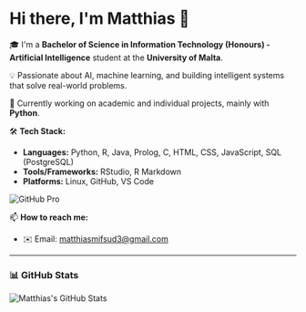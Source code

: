 # Hi there, I'm Matthias 👋

🎓 I'm a **Bachelor of Science in Information Technology (Honours) - Artificial Intelligence** student at the **University of Malta**.

💡 Passionate about AI, machine learning, and building intelligent systems that solve real-world problems.

🔭 Currently working on academic and individual projects, mainly with **Python**.

🛠️ **Tech Stack:**
- **Languages:** Python, R, Java, Prolog, C, HTML, CSS, JavaScript, SQL (PostgreSQL)
- **Tools/Frameworks:** RStudio, R Markdown
- **Platforms:** Linux, GitHub, VS Code

![GitHub Pro](https://img.shields.io/badge/GitHub-Pro-blue?logo=github)

📫 **How to reach me:**
- ✉️ Email: matthiasmifsud3@gmail.com

---

### 📊 GitHub Stats

![Matthias's GitHub Stats](https://github-readme-stats.vercel.app/api?username=**MatthiasMifsud**&show_icons=true&theme=radical)
